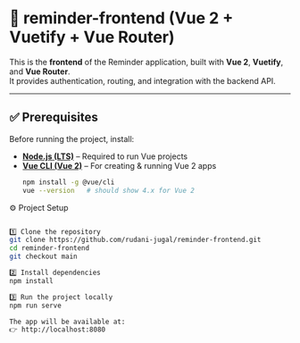 # 🎨 reminder-frontend (Vue 2 + Vuetify + Vue Router)

This is the **frontend** of the Reminder application, built with **Vue 2**, **Vuetify**, and **Vue Router**.  
It provides authentication, routing, and integration with the backend API.

---

## ✅ Prerequisites

Before running the project, install:

- **[Node.js (LTS)](https://nodejs.org/en/download/)** – Required to run Vue projects  
- **[Vue CLI (Vue 2)](https://cli.vuejs.org/guide/installation.html)** – For creating & running Vue 2 apps  
  ```bash
  npm install -g @vue/cli
  vue --version   # should show 4.x for Vue 2

⚙️ Project Setup

```bash

1️⃣ Clone the repository
git clone https://github.com/rudani-jugal/reminder-frontend.git
cd reminder-frontend
git checkout main

2️⃣ Install dependencies
npm install

3️⃣ Run the project locally
npm run serve

The app will be available at:
👉 http://localhost:8080
